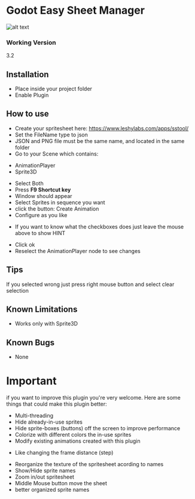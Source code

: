 # Godot Easy Sheet Manager

![alt text](https://i.imgur.com/F6gqVGB.gif)

### Working Version
3.2

## Installation
* Place inside your project folder
* Enable Plugin

## How to use
* Create your spritesheet here: https://www.leshylabs.com/apps/sstool/
* Set the FileName type to json
* JSON and PNG file must be the same name, and located in the same folder
* Go to your Scene which contains:
 - AnimationPlayer
 - Sprite3D
* Select Both
* Press **F9 Shortcut key**
* Window should appear
* Select Sprites in sequence you want
* click the button: Create Animation
* Configure as you like
 - If you want to know what the checkboxes does just leave the mouse above to show HINT
* Click ok
* Reselect the AnimationPlayer node to see changes

## Tips
  If you selected wrong just press right mouse button and select clear selection

## Known Limitations
* Works only with Sprite3D

## Known Bugs
* None

# Important
if you want to improve this plugin you're very welcome.
Here are some things that could make this plugin better:
* Multi-threading
* Hide already-in-use sprites
* Hide sprite-boxes (buttons) off the screen to improve performance
* Colorize with different colors the in-use sprites
* Modify existing animations created with this plugin
 - Like changing the frame distance (step)
* Reorganize the texture of the spritesheet acording to names
* Show/Hide sprite names
* Zoom in/out spritesheet
* Middle Mouse button move the sheet
* better organized sprite names

